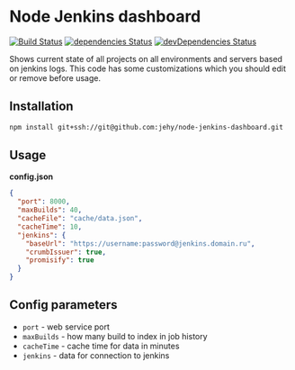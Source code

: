 # Node Jenkins dashboard

[![Build Status](https://travis-ci.org/jehy/node-jenkins-dashboard.svg?branch=master)](https://travis-ci.org/jehy/node-jenkins-dashboard)
[![dependencies Status](https://david-dm.org/jehy/node-jenkins-dashboard/status.svg)](https://david-dm.org/jehy/node-jenkins-dashboard)
[![devDependencies Status](https://david-dm.org/jehy/node-jenkins-dashboard/dev-status.svg)](https://david-dm.org/jehy/node-jenkins-dashboard?type=dev)

Shows current state of all projects on all environments and servers based on jenkins logs.
This code has some customizations which you should edit or remove before usage.

## Installation
```bash
npm install git+ssh://git@github.com:jehy/node-jenkins-dashboard.git
```

## Usage
**config.json**
```json
{
  "port": 8000,
  "maxBuilds": 40,
  "cacheFile": "cache/data.json",
  "cacheTime": 10,
  "jenkins": {
    "baseUrl": "https://username:password@jenkins.domain.ru",
    "crumbIssuer": true,
    "promisify": true
  }
}
```
## Config parameters
* `port` - web service port
* `maxBuilds` - how many build to index in job history
* `cacheTime` - cache time for data in minutes
* `jenkins` - data for connection to jenkins